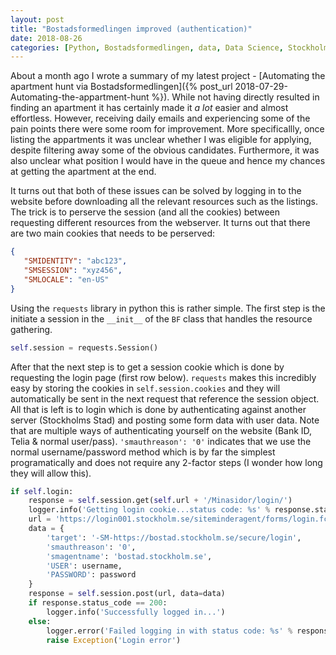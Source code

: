 ```yaml
---
layout: post
title: "Bostadsformedlingen improved (authentication)"
date: 2018-08-26
categories: [Python, Bostadsformedlingen, data, Data Science, Stockholm, housing]
---
```


About a month ago I wrote a summary of my latest project - [Automating the apartment hunt via Bostadsformedlingen]({% post_url 2018-07-29-Automating-the-appartment-hunt %}). While not having directly resulted in finding an apartment it has certainly made it _a lot_ easier and almost effortless. However, receiving daily emails and experiencing some of the pain points there were some room for improvement. More specificallly, once listing the appartments it was unclear whether I was eligible for applying, despite filtering away some of the obvious candidates. Furthermore, it was also unclear what position I would have in the queue and hence my chances at getting the apartment at the end.

It turns out that both of these issues can be solved by logging in to the website before downloading all the relevant resources such as the listings. The trick is to perserve the session (and all the cookies) between requesting different resources from the webserver. It turns out that there are two main cookies that needs to be perserved:

```json
{  
   "SMIDENTITY": "abc123",
   "SMSESSION": "xyz456",
   "SMLOCALE": "en-US"
}
```
Using the `requests` library in python this is rather simple. The first step is the initiate a session in the `__init__` of the `BF` class that handles the resource gathering.
```python
self.session = requests.Session()
```
After that the next step is to get a session cookie which is done by requesting the login page (first row below). `requests` makes this incredibly easy by storing the cookies in `self.session.cookies` and they will automatically be sent in the next request that reference the session object. All that is left is to login which is done by authenticating against another server (Stockholms Stad) and posting some form data with user data. Note that are multiple ways of authenticating yourself on the website (Bank ID, Telia & normal user/pass). `'smauthreason': '0'` indicates that we use the normal username/password method which is by far the simplest programatically and does not require any 2-factor steps (I wonder how long they will allow this).

```python
if self.login:
    response = self.session.get(self.url + '/Minasidor/login/')
    logger.info('Getting login cookie...status code: %s' % response.status_code)
    url = 'https://login001.stockholm.se/siteminderagent/forms/login.fcc'
    data = {
        'target': '-SM-https://bostad.stockholm.se/secure/login',
        'smauthreason': '0',
        'smagentname': 'bostad.stockholm.se',
        'USER': username,
        'PASSWORD': password
    }
    response = self.session.post(url, data=data)
    if response.status_code == 200:
        logger.info('Successfully logged in...')
    else:
        logger.error('Failed logging in with status code: %s' % response.status_code)
        raise Exception('Login error')
```

